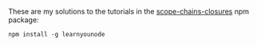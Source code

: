 These are my solutions to the tutorials in the [scope-chains-closures](https://github.com/jesstelford/scope-chains-closures) npm package:

    npm install -g learnyounode